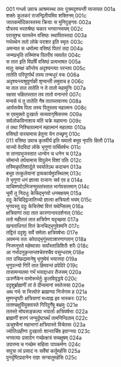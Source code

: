 001    गन्धर्व उवाच
आश्रमस्था ततः पुत्रमदृश्यन्ती व्यजायत	001a  
शक्तेः कुलकरं राजन्द्वितीयमिव शक्तिनम्	001c  
जातकर्मादिकास्तस्य क्रियाः स मुनिपुङ्गवः	002a  
पौत्रस्य भरतश्रेष्ठ चकार भगवान्स्वयम्	002c  
परासुश्च यतस्तेन वसिष्ठः स्थापितस्तदा	003a  
गर्भस्थेन ततो लोके पराशर इति स्मृतः	003c  
अमन्यत स धर्मात्मा वसिष्ठं पितरं तदा	004a  
जन्मप्रभृति तस्मिंश्च पितरीव व्यवर्तत	004c  
स तात इति विप्रर्षिं वसिष्ठं प्रत्यभाषत	005a  
मातुः समक्षं कौन्तेय अदृश्यन्त्याः परन्तप	005c  
तातेति परिपूर्णार्थं तस्य तन्मधुरं वचः	006a  
अदृश्यन्त्यश्रुपूर्णाक्षी शृण्वन्ती तमुवाच ह	006c  
मा तात तात तातेति न ते तातो महामुनिः	007a  
रक्षसा भक्षितस्तात तव तातो वनान्तरे	007c  
मन्यसे यं तु तातेति नैष तातस्तवानघ	008a  
आर्यस्त्वेष पिता तस्य पितुस्तव महात्मनः	008c  
स एवमुक्तो दुःखार्तः सत्यवागृषिसत्तमः	009a  
सर्वलोकविनाशाय मतिं चक्रे महामनाः	009c  
तं तथा निश्चितात्मानं महात्मानं महातपाः	010a  
वसिष्ठो वारयामास हेतुना येन तच्छृणु	010c  
011    वसिष्ठ उवाच
कृतवीर्य इति ख्यातो बभूव नृपतिः क्षितौ	011a  
याज्यो वेदविदां लोके भृगूणां पार्थिवर्षभः	011c  
स तानग्रभुजस्तात धान्येन च धनेन च	012a  
सोमान्ते तर्पयामास विपुलेन विशां पतिः	012c  
तस्मिन्नृपतिशार्दूले स्वर्यातेऽथ कदाचन	013a  
बभूव तत्कुलेयानां द्रव्यकार्यमुपस्थितम्	013c  
ते भृगूणां धनं ज्ञात्वा राजानः सर्व एव ह	014a  
याचिष्णवोऽभिजग्मुस्तांस्तात भार्गवसत्तमान्	014c  
भूमौ तु निदधुः केचिद्भृगवो धनमक्षयम्	015a  
ददुः केचिद्द्विजातिभ्यो ज्ञात्वा क्षत्रियतो भयम्	015c  
भृगवस्तु ददुः केचित्तेषां वित्तं यथेप्सितम्	016a  
क्षत्रियाणां तदा तात कारणान्तरदर्शनात्	016c  
ततो महीतलं तात क्षत्रियेण यदृच्छया	017a  
खनताधिगतं वित्तं केनचिद्भृगुवेश्मनि	017c  
तद्वित्तं ददृशुः सर्वे समेताः क्षत्रियर्षभाः	017e  
अवमन्य ततः कोपाद्भृगूंस्ताञ्शरणागतान्	018a  
निजघ्नुस्ते महेष्वासाः सर्वांस्तान्निशितैः शरैः	018c  
आ गर्भादनुकृन्तन्तश्चेरुश्चैव वसुन्धराम्	018e  
तत उच्छिद्यमानेषु भृगुष्वेवं भयात्तदा	019a  
भृगुपत्न्यो गिरिं तात हिमवन्तं प्रपेदिरे	019c  
तासामन्यतमा गर्भं भयाद्दाधार तैजसम्	020a  
ऊरुणैकेन वामोरूर्भर्तुः कुलविवृद्धये	020c  
ददृशुर्ब्राह्मणीं तां ते दीप्यमानां स्वतेजसा	020e  
अथ गर्भः स भित्त्वोरुं ब्राह्मण्या निर्जगाम ह	021a  
मुष्णन्दृष्टीः क्षत्रियाणां मध्याह्न इव भास्करः	021c  
ततश्चक्षुर्वियुक्तास्ते गिरिदुर्गेषु बभ्रमुः	021e  
ततस्ते मोघसङ्कल्पा भयार्ताः क्षत्रियर्षभाः	022a  
ब्राह्मणीं शरणं जग्मुर्दृष्ट्यर्थं तामनिन्दिताम्	022c  
ऊचुश्चैनां महाभागां क्षत्रियास्ते विचेतसः	023a  
ज्योतिःप्रहीणा दुःखार्ताः शान्तार्चिष इवाग्नयः	023c  
भगवत्याः प्रसादेन गच्छेत्क्षत्रं सचक्षुषम्	024a  
उपारम्य च गच्छेम सहिताः पापकर्मणः	024c  
सपुत्रा त्वं प्रसादं नः सर्वेषां कर्तुमर्हसि	025a  
पुनर्दृष्टिप्रदानेन राज्ञः सन्त्रातुमर्हसि	025c  
